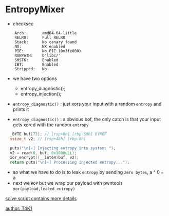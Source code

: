 # EntropyMixer

- checksec
```
    Arch:       amd64-64-little
    RELRO:      Full RELRO
    Stack:      No canary found
    NX:         NX enabled
    PIE:        No PIE (0x3fe000)
    RUNPATH:    b'libc/'
    SHSTK:      Enabled
    IBT:        Enabled
    Stripped:   No
```      

- we have two options
    - entropy_diagnostic();
    - entropy_injection();

- `entropy_diagnostic()` : just xors your input with a random  `entropy` and prints it 
- `entropy_diagnostic()` : a obvious bof, the only catch is that your input gets xored with the random `entropy`
```c
  _BYTE buf[72]; // [rsp+0h] [rbp-50h] BYREF
  ssize_t v2; // [rsp+48h] [rbp-8h]

  puts("\n[+] Injecting entropy into system: ");
  v2 = read(0, buf, 0x1000uLL);
  xor_encrypt((__int64)buf, v2);
  return puts("\n[+] Processing injected entropy...");
```


- so what we have to do is to leak `entropy` by sending `zero bytes`, a ^ 0 = a
- next we `ROP` but we wrap our payload with pwntools `xor(payload,leaked_entropy)`


[solve script contains more details](x.py)

[author: T4K1](https://github.com/al-wasmo)
